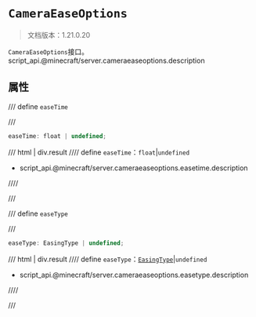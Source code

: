 # `CameraEaseOptions`

> 文档版本：1.21.0.20

`CameraEaseOptions`接口。script_api.@minecraft/server.cameraeaseoptions.description

## 属性

/// define
`easeTime`


///

```js
easeTime: float | undefined;
```

/// html | div.result
//// define
`easeTime`：`float`|`undefined`

- script_api.@minecraft/server.cameraeaseoptions.easetime.description


////

///


/// define
`easeType`


///

```js
easeType: EasingType | undefined;
```

/// html | div.result
//// define
`easeType`：[`EasingType`](./easingtype.md)|`undefined`

- script_api.@minecraft/server.cameraeaseoptions.easetype.description


////

///

